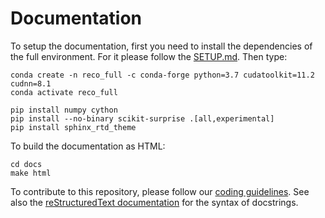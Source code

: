 # Documentation

To setup the documentation, first you need to install the dependencies of the full environment. For it please follow the [SETUP.md](../SETUP.md). Then type:

    conda create -n reco_full -c conda-forge python=3.7 cudatoolkit=11.2 cudnn=8.1
    conda activate reco_full

    pip install numpy cython
    pip install --no-binary scikit-surprise .[all,experimental]
    pip install sphinx_rtd_theme


To build the documentation as HTML:

    cd docs
    make html

To contribute to this repository, please follow our [coding guidelines](https://github.com/Microsoft/Recommenders/wiki/Coding-Guidelines). See also the [reStructuredText documentation](https://www.sphinx-doc.org/en/master/usage/restructuredtext/index.html) for the syntax of docstrings.
